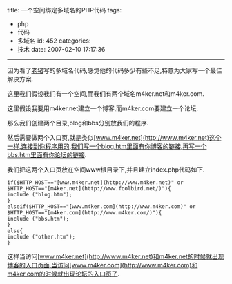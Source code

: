 title: 一个空间绑定多域名的PHP代码
tags:
  - php
  - 代码
  - 多域名
id: 452
categories:
  - 技术
date: 2007-02-10 17:17:36
---

因为看了[老猪](http://www.laozhu.net)写的多域名代码,感觉他的代码多少有些不足,特意为大家写一个最佳解决方案.

这里我们假设我们有一个空间,而我们有两个域名m4ker.net和m4ker.com.

这里假设我要用m4ker.net建立一个博客,而m4ker.com要建立一个论坛.

那么我们创建两个目录,blog和bbs分别放我们的程序.

然后需要做两个入口页,就是类似[www.m4ker.net](http://www.m4ker.net)这个一样,连接到你程序用的,我们写一个blog.htm里面有你博客的链接,再写一个bbs.htm里面有你论坛的链接.

我们把这两个入口页放在空间www根目录下,并且建立index.php代码如下.

```
if($HTTP_HOST=="[www.m4ker.net](http://www.m4ker.net)" or $HTTP_HOST=="[m4ker.net](http://www.foolbird.net/)"){
include ("blog.htm");
}
elseif($HTTP_HOST=="[www.m4ker.com](http://www.m4ker.com)" or $HTTP_HOST=="[m4ker.com](http://www.m4ker.com/)"){
include ("bbs.htm");
}
else{
include ("other.htm");
}
```

这样当访问[www.m4ker.net](http://www.m4ker.net)和m4ker.net的时候就出现博客的入口页面,当访问[www.m4ker.com](http://www.m4ker.com)和m4ker.com的时候就出现论坛的入口页了.
